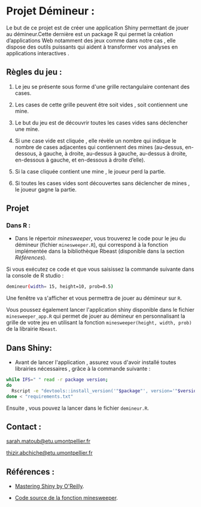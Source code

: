 # Projet Démineur :

Le but de ce projet est de créer une application Shiny permettant de jouer au démineur.Cette dernière  est un package R  qui permet la création d’applications Web notamment des jeux comme dans notre cas , elle dispose des outils puissants qui  aident  à transformer vos analyses en applications interactives .

## Règles du jeu :

1. Le jeu se présente sous forme d'une grille rectangulaire contenant des cases.

2. Les cases de cette grille peuvent être soit vides , soit contiennent  une mine.

3. Le but du jeu est de découvrir toutes les cases vides sans déclencher une mine.

4. Si une case vide est cliquée , elle révèle un nombre qui indique le nombre de cases adjacentes qui contiennent des mines (au-dessus,
en-dessous, à gauche, à droite, au-dessus à gauche, au-dessus à droite, en-dessous à gauche,
et en-dessous à droite d’elle).

5. Si la case cliquée contient une mine , le joueur perd la partie.

6. Si toutes les cases vides sont découvertes sans déclencher de mines , le joueur gagne la partie.

## Projet

### Dans R : 

- Dans le répertoir *minesweeper*, vous trouverez le code pour le jeu du démineur (fichier `minesweeper.R`), qui correspond à la fonction implémentée dans la bibliothèque Rbeast (disponible dans la section *Références*). 

Si vous exécutez ce code et que vous saisissez la commande suivante dans la console de R studio :

```bash
demineur(width= 15, height=10, prob=0.5)
```
Une fenêtre va s'afficher et vous permettra de jouer au démineur sur `R`.

Vous poussez également lancer l'application shiny disponible dans le fichier `minesweeper_app.R` qui permet de jouer au démineur en personnalisant la grille de votre jeu en utilisant la fonction `minesweeper(height, width, prob)` de la librairie `Rbeast`.

## Dans Shiny:

- Avant de lancer l'application , assurez vous d'avoir installé toutes librairies nécessaires , grâce à la commande suivante :

```bash
while IFS=" " read -r package version; 
do 
  Rscript -e "devtools::install_version('"$package"', version='"$version"')"; 
done < "requirements.txt"
```

Ensuite , vous pouvez la lancer dans le fichier `demineur.R`.


## Contact :

sarah.matoub@etu.umontpellier.fr

thizir.abchiche@etu.umontpellier.fr

## Références :

- [Mastering Shiny by O'Reilly](https://mastering-shiny.org/).

- [Code source de la fonction minesweeper](https://rdrr.io/cran/Rbeast/src/R/minesweeper.r).

